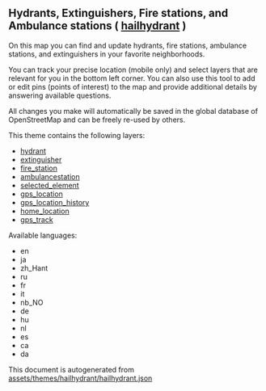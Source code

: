 

 Hydrants, Extinguishers, Fire stations, and Ambulance stations ( [hailhydrant](https://mapcomplete.osm.be/hailhydrant) ) 
--------------------------------------------------------------------------------------------------------------------------



On this map you can find and update hydrants, fire stations, ambulance stations, and extinguishers in your favorite neighborhoods.

You can track your precise location (mobile only) and select layers that are relevant for you in the bottom left corner. You can also use this tool to add or edit pins (points of interest) to the map and provide additional details by answering available questions.

All changes you make will automatically be saved in the global database of OpenStreetMap and can be freely re-used by others.

This theme contains the following layers:



  - [hydrant](../Layers/hydrant.md)
  - [extinguisher](../Layers/extinguisher.md)
  - [fire_station](../Layers/fire_station.md)
  - [ambulancestation](../Layers/ambulancestation.md)
  - [selected_element](../Layers/selected_element.md)
  - [gps_location](../Layers/gps_location.md)
  - [gps_location_history](../Layers/gps_location_history.md)
  - [home_location](../Layers/home_location.md)
  - [gps_track](../Layers/gps_track.md)


Available languages:



  - en
  - ja
  - zh_Hant
  - ru
  - fr
  - it
  - nb_NO
  - de
  - hu
  - nl
  - es
  - ca
  - da
 

This document is autogenerated from [assets/themes/hailhydrant/hailhydrant.json](https://github.com/pietervdvn/MapComplete/blob/develop/assets/themes/hailhydrant/hailhydrant.json)
